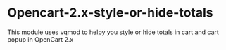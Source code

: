 # Opencart-2.x-style-or-hide-totals
This module uses vqmod to helpy you style or hide totals in cart and cart popup in OpenCart 2.x
